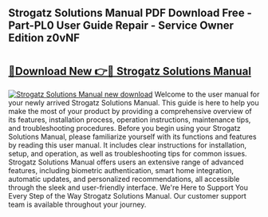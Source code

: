 ## Strogatz Solutions Manual PDF Download Free - Part-PL0 User Guide Repair - Service Owner Edition z0vNF

# <h2><a href="http://bc48371.oget.top/?id=Strogatz+Solutions+Manual">🔗Download New 👉🔴 Strogatz Solutions Manual</a></h2>

[![Strogatz Solutions Manual new download](https://i.imgur.com/5g1atiW.png)](http://bc48371.oget.top/?id=Strogatz+Solutions+Manual)
Welcome to the user manual for your newly arrived Strogatz Solutions Manual. This guide is here to help you make the most of your product by providing a comprehensive overview of its features, installation process, operation instructions, maintenance tips, and troubleshooting procedures. Before you begin using your Strogatz Solutions Manual, please familiarize yourself with its functions and features by reading this user manual. It includes clear instructions for installation, setup, and operation, as well as troubleshooting tips for common issues. Strogatz Solutions Manual offers users an extensive range of advanced features, including biometric authentication, smart home integration, automatic updates, and personalized recommendations, all accessible through the sleek and user-friendly interface. We're Here to Support You Every Step of the Way Strogatz Solutions Manual. Our customer support team is available throughout your journey.
